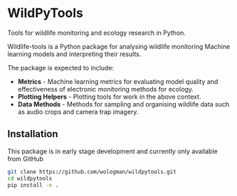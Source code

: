 # WildPyTools
Tools for wildlife monitoring and ecology research in Python.

Wildlife-tools is a Python package for analysing wildlife monitoring Machine learning models and interpreting their results.

The package is expected to include:

* **Metrics** - Machine learning metrics for evaluating model quality and effectiveness of electronic monitoring methods for ecology.
* **Plotting Helpers** - Plotting tools for work in the above context.
* **Data Methods** - Methods for sampling and organising wildlife data such as audio crops and camera trap imagery.

## Installation

This package is in early stage development and currently only available from GitHub

```bash
git clone https://github.com/wologman/wildpytools.git
cd wildpytools
pip install -e .